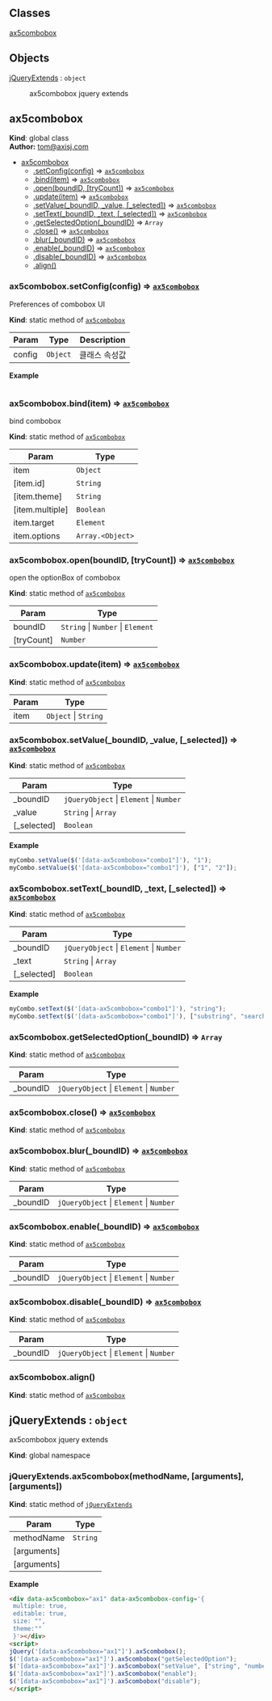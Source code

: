 ## Classes

<dl>
<dt><a href="#ax5combobox">ax5combobox</a></dt>
<dd></dd>
</dl>

## Objects

<dl>
<dt><a href="#jQueryExtends">jQueryExtends</a> : <code>object</code></dt>
<dd><p>ax5combobox jquery extends</p>
</dd>
</dl>

<a name="ax5combobox"></a>

## ax5combobox
**Kind**: global class  
**Author:** tom@axisj.com  

* [ax5combobox](#ax5combobox)
    * [.setConfig(config)](#ax5combobox.setConfig) ⇒ <code>[ax5combobox](#ax5combobox)</code>
    * [.bind(item)](#ax5combobox.bind) ⇒ <code>[ax5combobox](#ax5combobox)</code>
    * [.open(boundID, [tryCount])](#ax5combobox.open) ⇒ <code>[ax5combobox](#ax5combobox)</code>
    * [.update(item)](#ax5combobox.update) ⇒ <code>[ax5combobox](#ax5combobox)</code>
    * [.setValue(_boundID, _value, [_selected])](#ax5combobox.setValue) ⇒ <code>[ax5combobox](#ax5combobox)</code>
    * [.setText(_boundID, _text, [_selected])](#ax5combobox.setText) ⇒ <code>[ax5combobox](#ax5combobox)</code>
    * [.getSelectedOption(_boundID)](#ax5combobox.getSelectedOption) ⇒ <code>Array</code>
    * [.close()](#ax5combobox.close) ⇒ <code>[ax5combobox](#ax5combobox)</code>
    * [.blur(_boundID)](#ax5combobox.blur) ⇒ <code>[ax5combobox](#ax5combobox)</code>
    * [.enable(_boundID)](#ax5combobox.enable) ⇒ <code>[ax5combobox](#ax5combobox)</code>
    * [.disable(_boundID)](#ax5combobox.disable) ⇒ <code>[ax5combobox](#ax5combobox)</code>
    * [.align()](#ax5combobox.align)

<a name="ax5combobox.setConfig"></a>

### ax5combobox.setConfig(config) ⇒ <code>[ax5combobox](#ax5combobox)</code>
Preferences of combobox UI

**Kind**: static method of <code>[ax5combobox](#ax5combobox)</code>  

| Param | Type | Description |
| --- | --- | --- |
| config | <code>Object</code> | 클래스 속성값 |

**Example**  
```
```
<a name="ax5combobox.bind"></a>

### ax5combobox.bind(item) ⇒ <code>[ax5combobox](#ax5combobox)</code>
bind combobox

**Kind**: static method of <code>[ax5combobox](#ax5combobox)</code>  

| Param | Type |
| --- | --- |
| item | <code>Object</code> | 
| [item.id] | <code>String</code> | 
| [item.theme] | <code>String</code> | 
| [item.multiple] | <code>Boolean</code> | 
| item.target | <code>Element</code> | 
| item.options | <code>Array.&lt;Object&gt;</code> | 

<a name="ax5combobox.open"></a>

### ax5combobox.open(boundID, [tryCount]) ⇒ <code>[ax5combobox](#ax5combobox)</code>
open the optionBox of combobox

**Kind**: static method of <code>[ax5combobox](#ax5combobox)</code>  

| Param | Type |
| --- | --- |
| boundID | <code>String</code> &#124; <code>Number</code> &#124; <code>Element</code> | 
| [tryCount] | <code>Number</code> | 

<a name="ax5combobox.update"></a>

### ax5combobox.update(item) ⇒ <code>[ax5combobox](#ax5combobox)</code>
**Kind**: static method of <code>[ax5combobox](#ax5combobox)</code>  

| Param | Type |
| --- | --- |
| item | <code>Object</code> &#124; <code>String</code> | 

<a name="ax5combobox.setValue"></a>

### ax5combobox.setValue(_boundID, _value, [_selected]) ⇒ <code>[ax5combobox](#ax5combobox)</code>
**Kind**: static method of <code>[ax5combobox](#ax5combobox)</code>  

| Param | Type |
| --- | --- |
| _boundID | <code>jQueryObject</code> &#124; <code>Element</code> &#124; <code>Number</code> | 
| _value | <code>String</code> &#124; <code>Array</code> | 
| [_selected] | <code>Boolean</code> | 

**Example**  
```js
myCombo.setValue($('[data-ax5combobox="combo1"]'), "1");
myCombo.setValue($('[data-ax5combobox="combo1"]'), ["1", "2"]);
```
<a name="ax5combobox.setText"></a>

### ax5combobox.setText(_boundID, _text, [_selected]) ⇒ <code>[ax5combobox](#ax5combobox)</code>
**Kind**: static method of <code>[ax5combobox](#ax5combobox)</code>  

| Param | Type |
| --- | --- |
| _boundID | <code>jQueryObject</code> &#124; <code>Element</code> &#124; <code>Number</code> | 
| _text | <code>String</code> &#124; <code>Array</code> | 
| [_selected] | <code>Boolean</code> | 

**Example**  
```js
myCombo.setText($('[data-ax5combobox="combo1"]'), "string");
myCombo.setText($('[data-ax5combobox="combo1"]'), ["substring", "search"]);
```
<a name="ax5combobox.getSelectedOption"></a>

### ax5combobox.getSelectedOption(_boundID) ⇒ <code>Array</code>
**Kind**: static method of <code>[ax5combobox](#ax5combobox)</code>  

| Param | Type |
| --- | --- |
| _boundID | <code>jQueryObject</code> &#124; <code>Element</code> &#124; <code>Number</code> | 

<a name="ax5combobox.close"></a>

### ax5combobox.close() ⇒ <code>[ax5combobox](#ax5combobox)</code>
**Kind**: static method of <code>[ax5combobox](#ax5combobox)</code>  
<a name="ax5combobox.blur"></a>

### ax5combobox.blur(_boundID) ⇒ <code>[ax5combobox](#ax5combobox)</code>
**Kind**: static method of <code>[ax5combobox](#ax5combobox)</code>  

| Param | Type |
| --- | --- |
| _boundID | <code>jQueryObject</code> &#124; <code>Element</code> &#124; <code>Number</code> | 

<a name="ax5combobox.enable"></a>

### ax5combobox.enable(_boundID) ⇒ <code>[ax5combobox](#ax5combobox)</code>
**Kind**: static method of <code>[ax5combobox](#ax5combobox)</code>  

| Param | Type |
| --- | --- |
| _boundID | <code>jQueryObject</code> &#124; <code>Element</code> &#124; <code>Number</code> | 

<a name="ax5combobox.disable"></a>

### ax5combobox.disable(_boundID) ⇒ <code>[ax5combobox](#ax5combobox)</code>
**Kind**: static method of <code>[ax5combobox](#ax5combobox)</code>  

| Param | Type |
| --- | --- |
| _boundID | <code>jQueryObject</code> &#124; <code>Element</code> &#124; <code>Number</code> | 

<a name="ax5combobox.align"></a>

### ax5combobox.align()
**Kind**: static method of <code>[ax5combobox](#ax5combobox)</code>  
<a name="jQueryExtends"></a>

## jQueryExtends : <code>object</code>
ax5combobox jquery extends

**Kind**: global namespace  
<a name="jQueryExtends.ax5combobox"></a>

### jQueryExtends.ax5combobox(methodName, [arguments], [arguments])
**Kind**: static method of <code>[jQueryExtends](#jQueryExtends)</code>  

| Param | Type |
| --- | --- |
| methodName | <code>String</code> | 
| [arguments] |  | 
| [arguments] |  | 

**Example**  
```html
<div data-ax5combobox="ax1" data-ax5combobox-config='{
 multiple: true,
 editable: true,
 size: "",
 theme:""
 }'></div>
<script>
jQuery('[data-ax5combobox="ax1"]').ax5combobox();
$('[data-ax5combobox="ax1"]').ax5combobox("getSelectedOption");
$('[data-ax5combobox="ax1"]').ax5combobox("setValue", ["string", "number"]);
$('[data-ax5combobox="ax1"]').ax5combobox("enable");
$('[data-ax5combobox="ax1"]').ax5combobox("disable");
</script>
```
